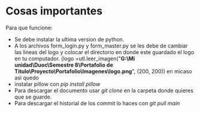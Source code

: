Cosas importantes
==================

Para que funcione: 
  * Se debe instalar la ultima version de python. 
  * A los archivos form_login.py y form_master.py se les debe de cambiar las lineas del logo y colocar el directorio en donde este guardado el logo en tu computador. 
  (logo =utl.leer_imagen("__G:\Mi unidad\Duoc\Semestre 8\Portafolio de Titulo\Proyecto\Portafolio\Imagenes\logo.png__", (200, 200)) en micaso asi quedo
  * instalar pillow con *pip install pillow*
  * Para descargar el documento usar *git clone <URL>* en la carpeta donde quieres que se guarde.
  * Para descargar el historial de los commit lo haces con *git pull <URL> main*
